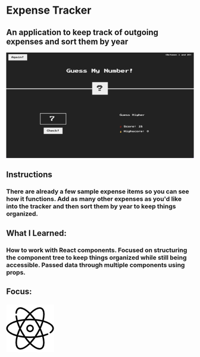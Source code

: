 # Expense Tracker
## An application to keep track of outgoing expenses and sort them by year
![Expense Tracker Preview](../../src/img/projects/previews/number-guesser-preview.png)
## Instructions
### There are already a few sample expense items so you can see how it functions. Add as many other expenses as you'd like into the tracker and then sort them by year to keep things organized.
## What I Learned:
### How to work with React components. Focused on structuring the component tree to keep things organized while still being accessible. Passed data through multiple components using props.
## Focus:
### ![Atom Icon](../../src/img/atom.png)